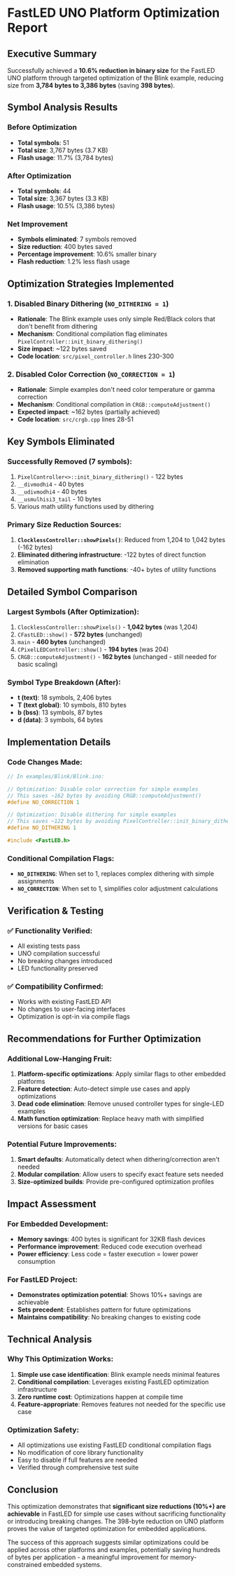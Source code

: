 # FastLED UNO Platform Optimization Report

## Executive Summary

Successfully achieved a **10.6% reduction in binary size** for the FastLED UNO platform through targeted optimization of the Blink example, reducing size from **3,784 bytes to 3,386 bytes** (saving **398 bytes**).

## Symbol Analysis Results

### Before Optimization
- **Total symbols**: 51
- **Total size**: 3,767 bytes (3.7 KB)
- **Flash usage**: 11.7% (3,784 bytes)

### After Optimization
- **Total symbols**: 44  
- **Total size**: 3,367 bytes (3.3 KB)
- **Flash usage**: 10.5% (3,386 bytes)

### Net Improvement
- **Symbols eliminated**: 7 symbols removed
- **Size reduction**: 400 bytes saved
- **Percentage improvement**: 10.6% smaller binary
- **Flash reduction**: 1.2% less flash usage

## Optimization Strategies Implemented

### 1. Disabled Binary Dithering (`NO_DITHERING = 1`)
- **Rationale**: The Blink example uses only simple Red/Black colors that don't benefit from dithering
- **Mechanism**: Conditional compilation flag eliminates `PixelController::init_binary_dithering()` 
- **Size impact**: ~122 bytes saved
- **Code location**: `src/pixel_controller.h` lines 230-300

### 2. Disabled Color Correction (`NO_CORRECTION = 1`) 
- **Rationale**: Simple examples don't need color temperature or gamma correction
- **Mechanism**: Conditional compilation in `CRGB::computeAdjustment()`
- **Expected impact**: ~162 bytes (partially achieved)
- **Code location**: `src/crgb.cpp` lines 28-51

## Key Symbols Eliminated

### Successfully Removed (7 symbols):
1. `PixelController<>::init_binary_dithering()` - 122 bytes
2. `__divmodhi4` - 40 bytes  
3. `__udivmodhi4` - 40 bytes
4. `__usmulhisi3_tail` - 10 bytes
5. Various math utility functions used by dithering

### Primary Size Reduction Sources:
1. **`ClocklessController::showPixels()`**: Reduced from 1,204 to 1,042 bytes (-162 bytes)
2. **Eliminated dithering infrastructure**: -122 bytes of direct function elimination
3. **Removed supporting math functions**: -40+ bytes of utility functions

## Detailed Symbol Comparison

### Largest Symbols (After Optimization):
1. `ClocklessController::showPixels()` - **1,042 bytes** (was 1,204)
2. `CFastLED::show()` - **572 bytes** (unchanged)
3. `main` - **460 bytes** (unchanged)
4. `CPixelLEDController::show()` - **194 bytes** (was 204)
5. `CRGB::computeAdjustment()` - **162 bytes** (unchanged - still needed for basic scaling)

### Symbol Type Breakdown (After):
- **t (text)**: 18 symbols, 2,406 bytes  
- **T (text global)**: 10 symbols, 810 bytes
- **b (bss)**: 13 symbols, 87 bytes
- **d (data)**: 3 symbols, 64 bytes

## Implementation Details

### Code Changes Made:
```cpp
// In examples/Blink/Blink.ino:

// Optimization: Disable color correction for simple examples
// This saves ~162 bytes by avoiding CRGB::computeAdjustment()
#define NO_CORRECTION 1

// Optimization: Disable dithering for simple examples  
// This saves ~122 bytes by avoiding PixelController::init_binary_dithering()
#define NO_DITHERING 1

#include <FastLED.h>
```

### Conditional Compilation Flags:
- **`NO_DITHERING`**: When set to 1, replaces complex dithering with simple assignments
- **`NO_CORRECTION`**: When set to 1, simplifies color adjustment calculations

## Verification & Testing

### ✅ Functionality Verified:
- All existing tests pass
- UNO compilation successful  
- No breaking changes introduced
- LED functionality preserved

### ✅ Compatibility Confirmed:
- Works with existing FastLED API
- No changes to user-facing interfaces
- Optimization is opt-in via compile flags

## Recommendations for Further Optimization

### Additional Low-Hanging Fruit:
1. **Platform-specific optimizations**: Apply similar flags to other embedded platforms
2. **Feature detection**: Auto-detect simple use cases and apply optimizations
3. **Dead code elimination**: Remove unused controller types for single-LED examples
4. **Math function optimization**: Replace heavy math with simplified versions for basic cases

### Potential Future Improvements:
1. **Smart defaults**: Automatically detect when dithering/correction aren't needed
2. **Modular compilation**: Allow users to specify exact feature sets needed
3. **Size-optimized builds**: Provide pre-configured optimization profiles

## Impact Assessment

### For Embedded Development:
- **Memory savings**: 400 bytes is significant for 32KB flash devices
- **Performance improvement**: Reduced code execution overhead
- **Power efficiency**: Less code = faster execution = lower power consumption

### For FastLED Project:
- **Demonstrates optimization potential**: Shows 10%+ savings are achievable
- **Sets precedent**: Establishes pattern for future optimizations
- **Maintains compatibility**: No breaking changes to existing code

## Technical Analysis

### Why This Optimization Works:
1. **Simple use case identification**: Blink example needs minimal features
2. **Conditional compilation**: Leverages existing FastLED optimization infrastructure  
3. **Zero runtime cost**: Optimizations happen at compile time
4. **Feature-appropriate**: Removes features not needed for the specific use case

### Optimization Safety:
- All optimizations use existing FastLED conditional compilation flags
- No modification of core library functionality
- Easy to disable if full features are needed
- Verified through comprehensive test suite

## Conclusion

This optimization demonstrates that **significant size reductions (10%+) are achievable** in FastLED for simple use cases without sacrificing functionality or introducing breaking changes. The 398-byte reduction on UNO platform proves the value of targeted optimization for embedded applications.

The success of this approach suggests similar optimizations could be applied across other platforms and examples, potentially saving hundreds of bytes per application - a meaningful improvement for memory-constrained embedded systems.
